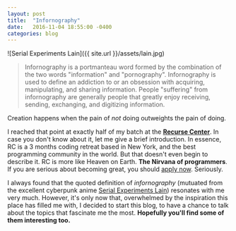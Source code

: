 ```yaml
---
layout: post
title:  "Infornography"
date:   2016-11-04 18:55:00 -0400
categories: blog
---
```

![Serial Experiments Lain]({{ site.url }}/assets/lain.jpg)

> Infornography is a portmanteau word formed by the combination of the two words "information" and "pornography".
> Infornography is used to define an addiction to or an obsession with acquiring, manipulating, and sharing information. People "suffering" from infornography are generally people that greatly enjoy receiving, sending, exchanging, and digitizing information.

Creation happens when the pain of *not* doing outweights the pain of doing.

I reached that point at exactly half of my batch at the **[Recurse Center](https://www.recurse.com)**. In case you don't know about it, let me give a brief introduction. In essence, RC is a 3 months coding retreat based in New York, and the best programming community in the world. But that doesn't even begin to describe it. RC is more like Heaven on Earth. **The Nirvana of programmers**. If you are serious about becoming great, you should [apply now](https://www.recurse.com/apply). Seriously.

I always found that the quoted definition of *infornography* (mutuated from the excellent cyberpunk anime [Serial Experiments Lain](https://en.wikipedia.org/wiki/Serial_Experiments_Lain)) resonates with me very much. However, it's only now that, overwhelmed by the inspiration this place has filled me with, I decided to start this blog, to have a chance to talk about the topics that fascinate me the most. **Hopefully you'll find some of them interesting too.**
